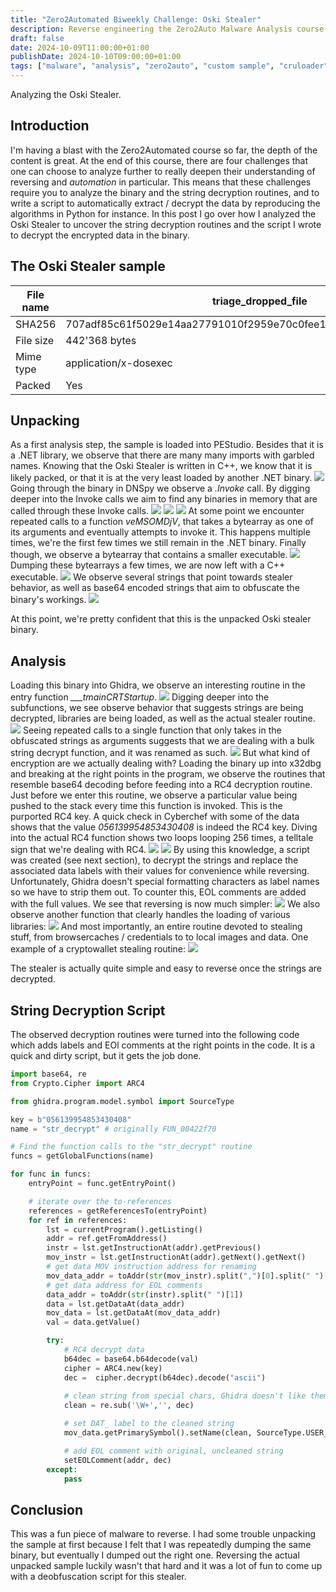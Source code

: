 ```yaml
---
title: "Zero2Automated Biweekly Challenge: Oski Stealer"
description: Reverse engineering the Zero2Auto Malware Analysis course custom sample
draft: false
date: 2024-10-09T11:00:00+01:00
publishDate: 2024-10-10T09:00:00+01:00
tags: ["malware", "analysis", "zero2auto", "custom sample", "cruloader", "oski stealer"]
---
```


Analyzing the Oski Stealer.

## Introduction

I'm having a blast with the Zero2Automated course so far, the depth of the content is great. 
At the end of this course, there are four challenges that one can choose to analyze further to
really deepen their understanding of reversing and *automation* in particular. This means that
these challenges require you to analyze the binary and the string decryption routines, and to write
a script to automatically extract / decrypt the data by reproducing the algorithms in Python for instance.
In this post I go over how I analyzed the Oski Stealer to uncover the string decryption routines
and the script I wrote to decrypt the encrypted data in the binary.

## The Oski Stealer sample

| File name  | 	triage_dropped_file                                                |
|------------|------------------------------------------------------------------|
| SHA256     | 707adf85c61f5029e14aa27791010f2959e70c0fee182fe968d2eb7f2991797b |
| File size  | 442'368 bytes                                                   |
| Mime type  | application/x-dosexec                                            |
| Packed     | Yes                                                             |

## Unpacking

As a first analysis step, the sample is loaded into PEStudio. Besides
that it is a .NET library, we observe that there are many many imports with
garbled names. Knowing that the Oski Stealer is written in C++, we know that it is likely packed, 
or that it is at the very least loaded by another .NET binary. 
![](pestudio1.png)
Going through the binary in DNSpy we observe a *.Invoke* call. By digging deeper into the Invoke calls
we aim to find any binaries in memory that are called through these Invoke calls. 
![](methodinfo_invoke.png)
![](unsafeinvoke.png)
![](unsafeinvoke_inner.png)
At some point we encounter repeated calls to a function *veMSOMDjV*,
that takes a bytearray as one of its arguments and eventually attempts to invoke it. 
This happens multiple times, we're the first few times we still remain in the 
.NET binary. Finally though, we observe a bytearray that contains a smaller executable.
![](mzheader.png)
Dumping these bytearrays a few times, we are now left with a C++ executable. 
![](pestudio2.png)
We observe several strings that point towards stealer behavior, as well as base64 encoded
strings that aim to obfuscate the binary's workings. 
![](strings.png)

At this point, we're pretty confident that this is the unpacked Oski stealer binary. 

## Analysis
Loading this binary into Ghidra, we observe an interesting routine in the entry function *___tmainCRTStartup*.
![](entry_main_stealer_routine.png)
Digging deeper into the subfunctions, we see observe behavior that suggests strings are being decrypted,
libraries are being loaded, as well as the actual stealer routine. 
![](main_stealer_routine.png)
Seeing repeated calls to a single function that only takes in the obfuscated strings as arguments 
suggests that we are dealing with a bulk string decrypt function, and it was renamed as such. 
![](bulk_str_decrypt.png)
But what kind of encryption are we actually dealing with? Loading the binary up into x32dbg and breaking at the right
points in the program, we observe the routines that resemble base64 decoding before feeding into a RC4 decryption routine. 
Just before we enter this routine, we observe a particular value being pushed to the stack every time this
function is invoked. This is the purported RC4 key. A quick check in Cyberchef with some of the data
shows that the value *056139954853430408* is indeed the RC4 key. Diving into the actual
RC4 function shows two loops looping 256 times, a telltale sign that we're dealing with RC4. 
![](rc4_key.png)
![](rc4_ksa.png)
By using this knowledge, a script was created (see next section), to decrypt the strings and replace the associated
data labels with their values for convenience while reversing. Unfortunately, Ghidra doesn't special formatting characters
as label names so we have to strip them out. To counter this, EOL comments are added with the full values. 
We see that reversing is now much simpler:
![](bulk_str_decrypt_cleaned.png)
We also observe another function that clearly handles the loading of various libraries:
![](load_libs.png)
And most importantly, an entire routine devoted to stealing stuff, from browsercaches / credentials to 
to local images and data. One example of a cryptowallet stealing routine:
![](steal_crypto_wallets.png)

The stealer is actually quite simple and easy to reverse once the strings are 
decrypted. 
## String Decryption Script

The observed decryption routines were turned into the following code which adds labels and EOl comments at the right points in the code. It is a quick and dirty script, 
but it gets the job done. 
```Python
import base64, re
from Crypto.Cipher import ARC4

from ghidra.program.model.symbol import SourceType

key = b"056139954853430408"
name = "str_decrypt" # originally FUN_00422f70

# Find the function calls to the "str_decrypt" routine
funcs = getGlobalFunctions(name)

for func in funcs:
	entryPoint = func.getEntryPoint()

    # iterate over the to-references
	references = getReferencesTo(entryPoint)
	for ref in references:
		lst = currentProgram().getListing()
		addr = ref.getFromAddress()
		instr = lst.getInstructionAt(addr).getPrevious()
		mov_instr = lst.getInstructionAt(addr).getNext().getNext()
        # get data MOV instruction address for renaming
		mov_data_addr = toAddr(str(mov_instr).split(",")[0].split(" ")[1].replace("[", "").replace("]",""))
        # get data address for EOL comments
		data_addr = toAddr(str(instr).split(" ")[1])
		data = lst.getDataAt(data_addr)
		mov_data = lst.getDataAt(mov_data_addr)
		val = data.getValue()

		try:
            # RC4 decrypt data
			b64dec = base64.b64decode(val)
			cipher = ARC4.new(key)
			dec =  cipher.decrypt(b64dec).decode("ascii")
			
            # clean string from special chars, Ghidra doesn't like them
			clean = re.sub('\W+','', dec)

            # set DAT_ label to the cleaned string
			mov_data.getPrimarySymbol().setName(clean, SourceType.USER_DEFINED)

            # add EOL comment with original, uncleaned string
			setEOLComment(addr, dec)
		except:
			pass
```

## Conclusion

This was a fun piece of malware to reverse. I had some trouble unpacking the sample at first because I felt 
that I was repeatedly dumping the same binary, but eventually I dumped out the right one. Reversing the actual unpacked sample luckily wasn't that
hard and it was a lot of fun to come up with a deobfuscation script for this stealer. 